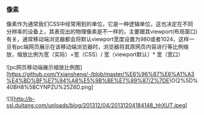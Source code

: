 ### 像素
像素作为通常我们CSS中经常用到的单位，它是一种逻辑单位，这也决定在不同分辨率的设备上，其表现出的物理像素是不一样的，主要跟其viewport(布局窗口)有关，通常移动端浏览器都会将默认viewport宽度设置为980或者1024，这样一旦有pc端网页展示在该移动端浏览器时，浏览器将其原网页内容进行等比例缩放，缩放比例为宽（实际）=宽（CSS）/ 宽（viewport默认）* 宽（宽口）

![pc网页移动端展示缩放比例图][https://github.com/Yxiansheng/-/blob/master/%E6%96%87%E6%A1%A3%E4%BD%BF%E7%94%A8%E5%9B%BE%E7%89%87/Z%7DE)O(2%5D%40BH8%5BCYNPZU%25Z6D.png]

![][http://b-ssl.duitang.com/uploads/blog/201312/04/20131204184148_hhXUT.jpeg]
